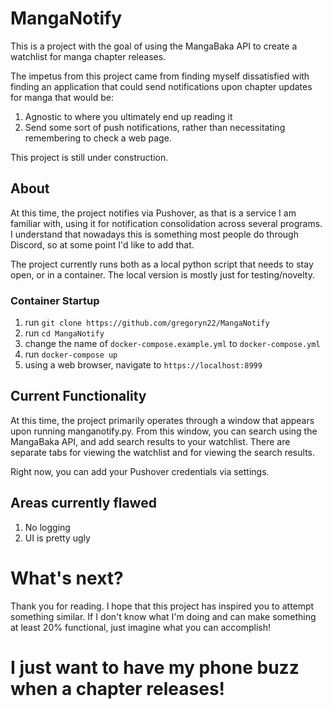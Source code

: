 
# MangaNotify

This is a project with the goal of using the MangaBaka API to create a watchlist for manga chapter releases.

The impetus from this project came from finding myself dissatisfied with finding an application that could send notifications upon chapter updates for manga that would be:
1. Agnostic to where you ultimately end up reading it
2. Send some sort of push notifications, rather than necessitating remembering to check a web page.

This project is still under construction.

## About

At this time, the project notifies via Pushover, as that is a service I am familiar with, using it for notification consolidation across several programs. I understand that nowadays this is something most people do through Discord, so at some point I'd like to add that.

The project currently runs both as a local python script that needs to stay open, or in a container. The local version is mostly just for testing/novelty.

### Container Startup

1. run `git clone https://github.com/gregoryn22/MangaNotify`
2. run `cd MangaNotify`
3. change the name of `docker-compose.example.yml` to `docker-compose.yml`
4. run `docker-compose up`
5. using a web browser, navigate to `https://localhost:8999`

## Current Functionality

At this time, the project primarily operates through a window that appears upon running manganotify.py. From this window, you can search using the MangaBaka API, and add search results to your watchlist. There are separate tabs for viewing the watchlist and for viewing the search results.

Right now, you can add your Pushover credentials via settings. 

## Areas currently flawed
1. No logging
2. UI is pretty ugly


# What's next?

Thank you for reading. I hope that this project has inspired you to attempt something similar. If I don't know what I'm doing and can make something at least 20% functional, just imagine what you can accomplish!

# I just want to have my phone buzz when a chapter releases!